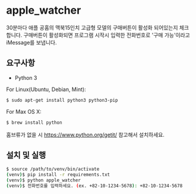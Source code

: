 # apple_watcher
  
30분마다 애플 공홈의 맥북15인치 고급형 모델의 구매버튼이 활성화 되어있는지 체크합니다.
구매버튼이 활성화되면 프로그램 시작시 입력한 전화번호로 '구매 가능'이라고 iMessage를 보냅니다.

## 요구사항
  - Python 3
  
  For Linux(Ubuntu, Debian, Mint):
  ```bash
  $ sudo apt-get install python3 python3-pip
  ```
  For Max OS X:
  ```bash
  $ brew install python
  ```
  
  홈브류가 없을 시 https://www.python.org/getit/ 참고해서 설치하세요.
  
  
## 설치 및 실행
```bash
$ source /path/to/venv/bin/activate
(venv)$ pip install -r requirements.txt
(venv)$ python apple_watcher
(venv)$ 전화번호를 입력하세요. (ex. +82-10-1234-5678): +82-10-1234-5678
```

